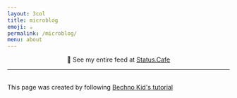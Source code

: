 ```yaml
---
layout: 3col
title: microblog
emoji: ☕
permalink: /microblog/
menu: about
---
```


<center>👀 See my entire feed at <a target="_blank" href="https://status.cafe/users/lostletters">Status.Cafe</a></center>
<hr>
<div id='feed-reader'></div>
<script>
    const feedURL = 'https://status.cafe/users/lostletters.atom';
    fetch(feedURL)
    .then(response => response.text())
    .then(str => new window.DOMParser().parseFromString(str, "text/xml"))
    .then(data => {
        const entries = data.querySelectorAll("entry");
        let html = ``;
        entries.forEach(el => {
        let title = el.querySelector("title").innerHTML.slice(11, 14).trim();
        let content = el.querySelector("content").textContent.trim();
        let dateString = el.querySelector("published").innerHTML.slice(0,10);
        html += `
            <p><b>${dateString}</b> ${title}: ${content}</p>
            <hr>
        `;
        })
        document.getElementById("feed-reader").innerHTML = html;
    })
</script>
<br>
This page was created by following <a target="_blank" href="https://bechnokid.neocities.org/resources/tut_statuscafefeed">Bechno Kid's tutorial</a>
